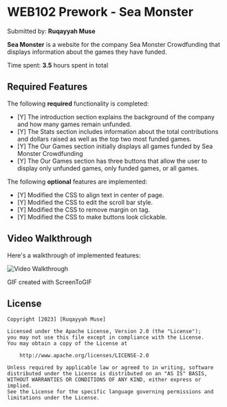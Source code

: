 # WEB102 Prework - Sea Monster

Submitted by: **Ruqayyah Muse**

**Sea Monster** is a website for the company Sea Monster Crowdfunding that displays information about the games they have funded.

Time spent: **3.5** hours spent in total

## Required Features

The following **required** functionality is completed:

* [Y] The introduction section explains the background of the company and how many games remain unfunded.
* [Y] The Stats section includes information about the total contributions and dollars raised as well as the top two most funded games.
* [Y] The Our Games section initially displays all games funded by Sea Monster Crowdfunding
* [Y] The Our Games section has three buttons that allow the user to display only unfunded games, only funded games, or all games.

The following **optional** features are implemented:

* [Y] Modified the CSS to align text in center of page.
* [Y] Modified the CSS to edit the scroll bar style.
* [Y] Modified the CSS to remove margin on <body> tag.
* [Y] Modified the CSS to make buttons look clickable.

## Video Walkthrough

Here's a walkthrough of implemented features:

<img src="https://i.imgur.com/jKjer2a.gif" title="Video Walkthrough" width='' alt="Video Walkthrough" />

<!-- Replace this with whatever GIF tool you used! -->
GIF created with ScreenToGIF

## License

    Copyright [2023] [Ruqayyah Muse]

    Licensed under the Apache License, Version 2.0 (the "License");
    you may not use this file except in compliance with the License.
    You may obtain a copy of the License at

        http://www.apache.org/licenses/LICENSE-2.0

    Unless required by applicable law or agreed to in writing, software
    distributed under the License is distributed on an "AS IS" BASIS,
    WITHOUT WARRANTIES OR CONDITIONS OF ANY KIND, either express or implied.
    See the License for the specific language governing permissions and
    limitations under the License.
